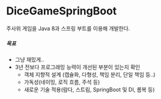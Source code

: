 # DiceGameSpringBoot

주사위 게임을 Java 8과 스프링 부트를 이용해 개발한다.

##### 목표
- 그냥 재밌게..
- 3년 전보다 프로그래밍 능력이 개선된 부분이 있는지 확인
  - 객체 지향적 설계 (캡슐화, 다형성, 책임 분리, 단일 책임 등..)
  - 가독성(네이밍, 로직 흐름, 주석 등)
  - 새로운 기술 적용(람다, 스트림, SpringBoot 및 DI, 롬복 등)
